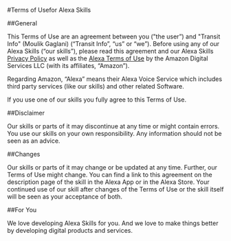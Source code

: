 #Terms of Usefor Alexa Skills

##General

This Terms of Use are an agreement between you ("the user”) and "Transit Info" (Moulik Gaglani) (“Transit Info”, “us” or “we”). Before using any of our Alexa Skills (“our skills”), please read this agreement and our Alexa Skills [Privacy Policy](https://www.amazon.com/privacy) as well as the [Alexa Terms of Use](https://www.amazon.com/gp/help/customer/display.html?nodeId=201809740) by the Amazon Digital Services LLC (with its affiliates, “Amazon”).

Regarding Amazon, “Alexa” means their Alexa Voice Service which includes third party services (like our skills) and other related Software.

If you use one of our skills you fully agree to this Terms of Use.

##Disclaimer

Our skills or parts of it may discontinue at any time or might contain errors. You use our skills on your own responsibility. Any information should not be seen as an advice.

##Changes

Our skills or parts of it may change or be updated at any time. Further, our Terms of Use might change. You can find a link to this agreement on the description page of the skill in the Alexa App or in the Alexa Store. Your continued use of our skill after changes of the Terms of Use or the skill itself will be seen as your acceptance of both.

##For You

We love developing Alexa Skills for you. And we love to make things better by developing digital products and services.

